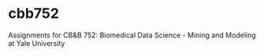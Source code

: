 # cbb752
Assignments for CB&amp;B 752: Biomedical Data Science - Mining and Modeling at Yale University
